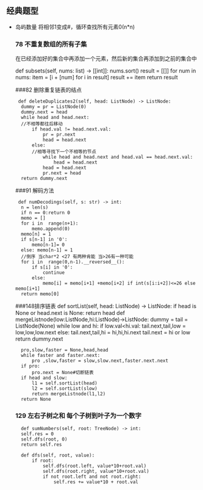 ## 经典题型
- 岛屿数量 将相邻1变成#，循环查找所有元素0(n*n)

    ### 78 不重复数组的所有子集
    在已经添加好的集合中再添加一个元素，然后新的集合再添加到之前的集合中
    
    
    def subsets(self, nums: list) -> [[int]]:
        nums.sort()
        result = [[]]
        for num in nums:
            item = [i + [num] for i in result]
            result += item
        return result
    
    
   ###82 删除重复链表的结点
   
       def deleteDuplicates2(self, head: ListNode) -> ListNode:
        dummy = pr = ListNode(0)
        dummy.next = head
        while head and head.next:
        //不相等都往后移动
            if head.val != head.next.val:
                pr = pr.next
                head = head.next
            else:
            //相等寻找下一个不相等的节点
                while head and head.next and head.val == head.next.val:
                    head = head.next
                head = head.next
                pr.next = head
        return dummy.next
    
   ###91 解码方法
   
       def numDecodings(self, s: str) -> int:
        n = len(s)
        if n == 0:return 0
        memo = []
        for i in  range(n+1):
            memo.append(0)
        memo[n] = 1
        if s[n-1] in '0':
            memo[n-1]= 0
        else: memo[n-1] = 1
        //倒序 当char*2 <27 有两种肯能 当>26有一种可能
        for i in  range(0,n-1).__reversed__():
            if s[i] in '0':
                continue
            else: 
                memo[i] = memo[i+1] +memo[i+2] if int(s[i:i+2])<=26 else memo[i+1]
        return memo[0]
    
   ###148排序链表
    def sortList(self, head: ListNode) -> ListNode:
        if head is None or head.next is None:
            return head
        def mergeListnode(low:ListNode,hi:ListNode)->ListNode:
            dummy = tail = ListNode(None)
            while low and hi:
                if low.val<hi.val:
                    tail.next,tail,low = low,low,low.next
                else:
                    tail.next,tail,hi = hi,hi,hi.next
            tail.next = hi or low
            return dummy.next



        pro,slow,faster = None,head,head
        while faster and faster.next:
            pro ,slow,faster = slow,slow.next,faster.next.next
        if pro:
            pro.next = None#切断链表
        if head and slow:
            l1 = self.sortList(head)
            l2 = self.sortList(slow)
            return mergeListnode(l1,l2)
        return None
   ### 129 左右子树之和 每个子树到叶子为一个数字
        def sumNumbers(self, root: TreeNode) -> int:
        self.res = 0
        self.dfs(root, 0)
        return self.res

        def dfs(self, root, value):
            if root:
                self.dfs(root.left, value*10+root.val)
                self.dfs(root.right, value*10+root.val)
                if not root.left and not root.right:
                    self.res += value*10 + root.val
    